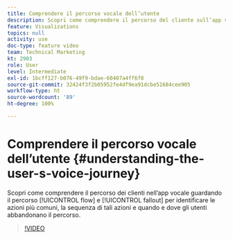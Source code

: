 ```yaml
---
title: Comprendere il percorso vocale dell’utente
description: Scopri come comprendere il percorso del cliente sull’app vocale osservando il percorso di flusso e l’abbandono per identificare le azioni più comuni, la sequenza di tali azioni e quando e dove gli utenti abbandonano il percorso.
feature: Visualizations
topics: null
activity: use
doc-type: feature video
team: Technical Marketing
kt: 2903
role: User
level: Intermediate
exl-id: 1bcff127-b076-49f9-bdae-60407a4ff6f8
source-git-commit: 32424f3f2b05952fe4df9ea91dcbe51684cee905
workflow-type: ht
source-wordcount: '89'
ht-degree: 100%

---
```


# Comprendere il percorso vocale dell’utente {#understanding-the-user-s-voice-journey}

Scopri come comprendere il percorso dei clienti nell’app vocale guardando il percorso [!UICONTROL flow] e [!UICONTROL fallout] per identificare le azioni più comuni, la sequenza di tali azioni e quando e dove gli utenti abbandonano il percorso.

>[!VIDEO](https://video.tv.adobe.com/v/27226/?quality=12)
